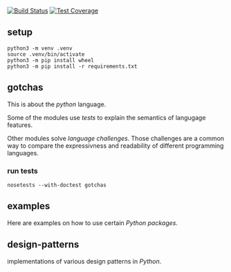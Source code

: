[![Build Status](https://travis-ci.org/RawIron/jotting-python.svg)](https://travis-ci.org/RawIron/jotting-python)
[![Test Coverage](https://coveralls.io/repos/RawIron/jotting-python/badge.svg?branch=master&service=github)](https://coveralls.io/github/RawIron/jotting-python?branch=master)

## setup
```
python3 -m venv .venv
source .venv/bin/activate
python3 -m pip install wheel
python3 -m pip install -r requirements.txt
```

## gotchas
This is about the *python* language.

Some of the modules use *tests* to explain the semantics of langugage features.

Other modules solve *language challenges*.
Those challenges are a common way to compare the expressivness and readability of different programming languages.

### run tests
```
nosetests --with-doctest gotchas
```


## examples
Here are examples on how to use certain *Python packages*.


## design-patterns
implementations of various design patterns in *Python*.
